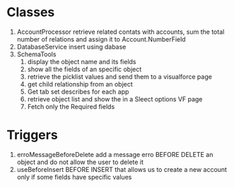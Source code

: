 # Classes
1. AccountProcessor
    retrieve related contats with accounts, sum the total number of relations and assign it to Account.NumberField
2. DatabaseService
    insert using dabase
3. SchemaTools
    1. display the object name and its fields
    2. show all the fields of an specific object
    3. retrieve the picklist values and send them to a visualforce page
    4. get child relationship from an object
    5. Get tab set describes for each app
    6. retrieve object list and show the in a Sleect options VF page
    7. Fetch only the Required fields

# Triggers
1. erroMessageBeforeDelete
    add a message erro BEFORE DELETE an object and do not allow the user to delete it
2. useBeforeInsert
    BEFORE INSERT that allows us to create a new account only if some fields have specific values